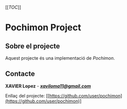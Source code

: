 [[_TOC_]]

# Pochimon Project

## Sobre el projecte

Aquest projecte és una implementació de *Pochimon*.

## Contacte
**XAVIER Lopez** - ***xaviloma11@gmail.com***

Enllaç del projecte:
[[https://github.com/user/pochimon](https://github.com/user/pochimon)]
